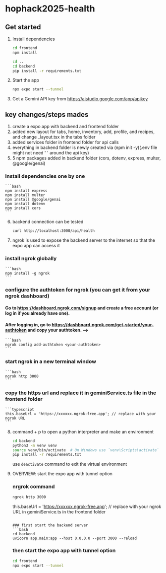 # hophack2025-health

## Get started

1. Install dependencies

   ```bash
   cd frontend
   npm install
   ```

   ```bash
   cd ..
   cd backend
   pip install -r requirements.txt
   ```

2. Start the app

   ```bash
   npx expo start --tunnel
   ```
3. Get a Gemini API key from https://aistudio.google.com/app/apikey


## key changes/steps mades

1. create a expo app with backend and frontend folder
2. added new layout for tabs, home, inventory, add, profile, and recipes, and change _layout.tsx in the tabs folder
3. added services folder in frontend folder for api calls
4. everything in backend folder is newly created via (npm init -y)(.env file might not need ' ' around the api key)
5. 5 npm packages added in backend folder (cors, dotenv, express, multer, @google/genai)
  ### Install dependencies one by one
    ```bash
    npm install express
    npm install multer
    npm install @google/genai
    npm install dotenv
    npm install cors
    ```
6. backend connection can be tested 
    ```bash
    curl http://localhost:3000/api/health
    ```
7. ngrok is used to expose the backend server to the internet so that the expo app can access it
### install ngrok globally
    ```bash
    npm install -g ngrok
    ```
### configure the authtoken for ngrok (you can get it from your ngrok dashboard) 

  #### Go to https://dashboard.ngrok.com/signup and create a free account (or log in if you already have one).

  #### After logging in, go to https://dashboard.ngrok.com/get-started/your-authtoken and copy your authtoken. -->
    ```bash
    ngrok config add-authtoken <your-authtoken>
    ```

### start ngrok in a new terminal window

    ```bash
    ngrok http 3000
    ```
### copy the https url and replace it in geminiService.ts file in the frontend folder
    ```typescript
    this.baseUrl = 'https://xxxxxx.ngrok-free.app'; // replace with your ngrok URL
    ```
8. command + p to open a python interpreter and make an environment

    ```bash
    cd backend
    python3 -m venv venv
    source venv/bin/activate  # On Windows use `venv\Scripts\activate`
    pip install -r requirements.txt
    ```
    use `deactivate` command to exit the virtual environment

9. OVERVIEW: start the expo app with tunnel option
    ### nrgrok command
    ```bash
    ngrok http 3000
    ```
    this.baseUrl = 'https://xxxxxx.ngrok-free.app'; // replace with your ngrok URL in geminiService.ts in the frontend folder
    ```

    ### first start the backend server
    ```bash
    cd backend
    uvicorn app.main:app --host 0.0.0.0 --port 3000 --reload
    ```
    ### then start the expo app with tunnel option
    ```bash
    cd frontend
    npx expo start --tunnel
    ```



<!-- ## Setup & Usage Guide for Connecting Backend and Frontend (Curtis Changes)

### 1. Prerequisites
- Node.js (v20+ recommended)
- npm
- Expo Go app (for mobile testing)
- [ngrok](https://ngrok.com/) (for tunneling backend)
- Google Gemini API key (add to `backend/.env` as `GEMINI_API_KEY=...`)

### 2. Backend Setup
1. Install dependencies:
   ```sh
   cd backend
   npm install
   ```
2. Add your Gemini API key to `backend/.env`:
   ```
   GEMINI_API_KEY=your-google-gemini-api-key
   PORT=3000
   ```
3. Start the backend server:
   ```sh
   node server.js
   ```

### 3. Expose Backend with ngrok
1. In a new terminal, run:
   ```sh
   ngrok http 3000
   ```
2. Copy the HTTPS forwarding URL (e.g., `https://xxxxxx.ngrok-free.app`).

### 4. Frontend Setup
1. Install dependencies:
   ```sh
   cd frontend
   npm install
   ```
2. In `frontend/services/geminiService.ts`, set the backend URL to your ngrok HTTPS link:
   ```typescript
   this.baseUrl = 'https://xxxxxx.ngrok-free.app';
   ```
3. Start the Expo frontend:
   ```sh
   npx expo start --tunnel
   ```
4. Open the Expo Go app on your mobile device and scan the QR code.

### 5. Usage
- Use the app to select or take photos.
- Tap "Analyze with AI" to send images to the backend and get Gemini-powered analysis.

### 6. Troubleshooting
- **Network errors:** Make sure your frontend uses the ngrok HTTPS URL, not localhost.
- **500 errors:** Check backend logs for Gemini API errors or model name issues.
- **Module errors:** Ensure you have installed `@google/generative-ai` in the backend.

### 7. Notes
- The backend uses Express, Multer for image upload, and Google Gemini for AI analysis.
- The frontend uses Expo, React Native, and fetches results from the backend.
- You may need to update the model name in `server.js` if Google changes available models. -->